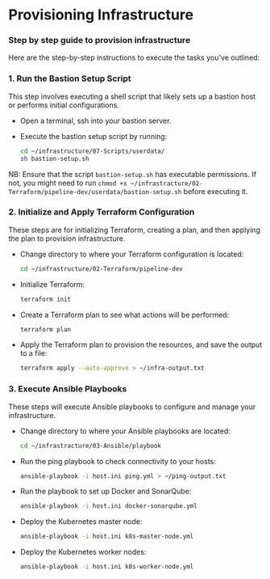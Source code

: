# Provisioning Infrastructure 

### Step by step guide to provision infrastructure 

Here are the step-by-step instructions to execute the tasks you've outlined:

### 1. Run the Bastion Setup Script

This step involves executing a shell script that likely sets up a bastion host or performs initial configurations.

- Open a terminal, ssh into your bastion server.
- Execute the bastion setup script by running:

  ```bash
  cd ~/infrastructure/07-Scripts/userdata/
  sh bastion-setup.sh
  ```

NB: Ensure that the script `bastion-setup.sh` has executable permissions. If not, you might need to run `chmod +x ~/infrastracture/02-Terraform/pipeline-dev/userdata/bastion-setup.sh` before executing it.

### 2. Initialize and Apply Terraform Configuration

These steps are for initializing Terraform, creating a plan, and then applying the plan to provision infrastructure.

- Change directory to where your Terraform configuration is located:

  ```bash
  cd ~/infrastructure/02-Terraform/pipeline-dev
  ```

- Initialize Terraform:

  ```bash
  terraform init
  ```

- Create a Terraform plan to see what actions will be performed:

  ```bash
  terraform plan
  ```

- Apply the Terraform plan to provision the resources, and save the output to a file:

  ```bash
  terraform apply --auto-approve > ~/infra-output.txt
  ```

### 3. Execute Ansible Playbooks

These steps will execute Ansible playbooks to configure and manage your infrastructure.

- Change directory to where your Ansible playbooks are located:

  ```bash
  cd ~/infrastracture/03-Ansible/playbook
  ```

- Run the ping playbook to check connectivity to your hosts:

  ```bash
  ansible-playbook -i host.ini ping.yml > ~/ping-output.txt
  ```

- Run the playbook to set up Docker and SonarQube:

  ```bash
  ansible-playbook -i host.ini docker-sonarqube.yml
  ```

- Deploy the Kubernetes master node:

  ```bash
  ansible-playbook -i host.ini k8s-master-node.yml
  ```

- Deploy the Kubernetes worker nodes:

  ```bash
  ansible-playbook -i host.ini k8s-worker-node.yml
  ```
